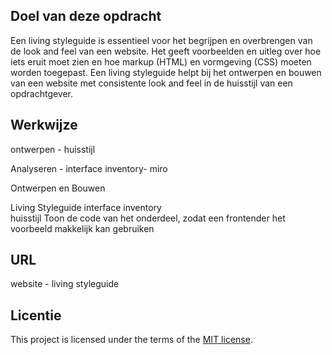## Doel van deze opdracht

Een living styleguide is essentieel voor het begrijpen en overbrengen van de look and feel van een website. Het geeft voorbeelden en uitleg over hoe iets eruit moet zien en hoe markup (HTML) en vormgeving (CSS) moeten worden toegepast. Een living styleguide helpt bij het ontwerpen en bouwen van een website met consistente look and feel in de huisstijl van een opdrachtgever.

## Werkwijze

ontwerpen - huisstijl 

Analyseren - interface inventory- miro

Ontwerpen en Bouwen

Living Styleguide
interface inventory\
huisstijl 
Toon de code van het onderdeel, zodat een frontender het voorbeeld makkelijk kan gebruiken

## URL 
website - living styleguide

## Licentie

This project is licensed under the terms of the [MIT license](./LICENSE).

